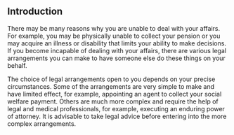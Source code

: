 ##  Introduction

There may be many reasons why you are unable to deal with your affairs. For
example, you may be physically unable to collect your pension or you may
acquire an illness or disability that limits your ability to make decisions.
If you become incapable of dealing with your affairs, there are various legal
arrangements you can make to have someone else do these things on your behalf.

The choice of legal arrangements open to you depends on your precise
circumstances. Some of the arrangements are very simple to make and have
limited effect, for example, appointing an agent to collect your social
welfare payment. Others are much more complex and require the help of legal
and medical professionals, for example, executing an enduring power of
attorney. It is advisable to  take legal advice  before entering into the more
complex arrangements.

